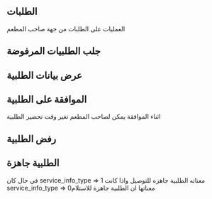 ## الطلبات
العمليات على الطلبات  من جهة صاحب المطعم 

<api-ref title="get all  restaurant orders" verb="get" route="api/restaurant/orders" :response-codes="[200]">
    <template v-slot:description>
    جلب كل الطلبات الخاصة بالمطعم
    </template>
    <template v-slot:body>
    </template>
    <template v-slot:200>
        <pre>
{
'orders' => [array],
}
</pre>
</template>
</api-ref>


## جلب الطلبيات المرفوضة

<api-ref title="get cancel  restaurant orders" verb="get" route="api/restaurant/orders/cancel" :response-codes="[200]">
    <template v-slot:description>
    جلب  الطلبات المرفوضة  بواسطة المطعم
    </template>
    <template v-slot:body>
    </template>
    <template v-slot:200>
        <pre>
{
'orders' => [array],
}
</pre>
</template>
</api-ref>


##  عرض بيانات الطلبية 

<api-ref title="get order data" verb="get" route="api/restaurant/orders/{order}" :response-codes="[200]">
    <template v-slot:description>
جلب بيانات الطلبية 
    </template>
    <template v-slot:body>
    </template>
    <template v-slot:200>
        <pre>
{
'order' =>{order},
}
</pre>
</template>
</api-ref>

##  الموافقة على الطلبية 
 اثناء الموافقة يمكن لصاحب المطعم تغير وقت تحضير الطلبية
<api-ref title="accept order" verb="post" route="api/restaurant/orders/{order}/accept_order" :response-codes="[200]">
    <template v-slot:description>
الموافقة على الطلبية
    </template>
    <template v-slot:body>
    <api-ref-item name="address_id" :required="true" type="number">
            address id is id address
        </api-ref-item>
    </template>
    <template v-slot:200>
        <pre>
{
'message' =>'change status successfully',
}
</pre>
</template>
</api-ref>

##  رفض  الطلبية 

<api-ref title="reject order" verb="post" route="api/restaurant/orders/{order}/cancel_order" :response-codes="[200]">
    <template v-slot:description>
رفض الطلبية
    </template>
    <template v-slot:body>
    <api-ref-item name="refuse_reason" :required="true" type="string">
            refuse_reason is reason reject the order
        </api-ref-item>
        <api-ref-item name="refuse_comment" :required="false" type="string">
            refuse_comment in note 
        </api-ref-item>
    </template>
    <template v-slot:200>
        <pre>
{
'message' =>'change status successfully',
}
</pre>
</template>
</api-ref>

##  الطلبية جاهزة 
في حال كان service_info_type => 1 معناته الطلبية جاهزه للتوصيل 
  واذا كانت service_info_type => 0معناتها ان الطلبية جاهزة للاستلام  

<api-ref title="order ready to delivary/takeaway" verb="post" route="api/restaurant/orders/{order}/ready_to_delivered" :response-codes="[200]">
    <template v-slot:description>
الطلبية جاهزة
    </template>
    <template v-slot:body>
    </template>
    <template v-slot:200>
        <pre>
{
'message' =>'change status successfully',
}
</pre>
</template>
</api-ref>